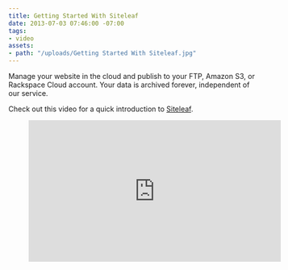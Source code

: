 ```yaml
---
title: Getting Started With Siteleaf
date: 2013-07-03 07:46:00 -07:00
tags:
- video
assets:
- path: "/uploads/Getting Started With Siteleaf.jpg"
---
```


Manage your website in the cloud and publish to your FTP, Amazon S3, or Rackspace Cloud account. Your data is archived forever, independent of our service.

Check out this video for a quick introduction to [Siteleaf](http://www.siteleaf.com/).

<figure class="video p">
<iframe src="http://player.vimeo.com/video/69294068?title=0&amp;byline=0&amp;portrait=0&amp;color=ffffff" width="500" height="281" frameborder="0" webkitAllowFullScreen mozallowfullscreen allowFullScreen></iframe>
</figure>
